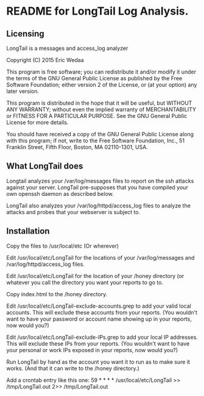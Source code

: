 README for LongTail Log Analysis.
==============

Licensing
--------------
LongTail is a messages and access_log analyzer

Copyright (C) 2015 Eric Wedaa

This program is free software; you can redistribute it and/or
modify it under the terms of the GNU General Public License
as published by the Free Software Foundation; either version 2
of the License, or (at your option) any later version.

This program is distributed in the hope that it will be useful,
but WITHOUT ANY WARRANTY; without even the implied warranty of
MERCHANTABILITY or FITNESS FOR A PARTICULAR PURPOSE.  See the
GNU General Public License for more details.

You should have received a copy of the GNU General Public License
along with this program; if not, write to the Free Software
Foundation, Inc., 51 Franklin Street, Fifth Floor, Boston, MA  02110-1301, USA.

What LongTail does
--------------
Longtail analyzes your /var/log/messages files to report on 
the ssh attacks against your server.  LongTail pre-supposes
that you have compiled your own openssh daemon as described
below.

LongTail also analyzes your /var/log/httpd/access_log files
to analyze the attacks and probes that your webserver is
subject to.

Installation
--------------
Copy the files to /usr/local/etc (Or wherever)

Edit /usr/local/etc/LongTail for the locations of your 
/var/log/messages and /var/log/httpd/access_log files.

Edit /usr/local/etc/LongTail for the location of your 
/honey directory (or whatever you call the directory
you want your reports to go to.

Copy index.html to the /honey directory.

Edit /usr/local/etc/LongTail-exclude-accounts.grep to
add your valid local accounts.  This will exclude these
accounts from your reports.  (You wouldn't want to have
your password or account name showing up in your reports,
now would you?)

Edit /usr/local/etc/LongTail-exclude-IPs.grep to
add your local IP addresses.  This will exclude these
IPs from your reports.  (You wouldn't want to have
your personal or work IPs exposed in your reports,
now would you?)

Run LongTail by hand as the account you want it to run
as to make sure it works.  (And that it can write to 
the /honey directory.)

Add a crontab entry like this one:
59 * * * * /usr/local/etc/LongTail >> /tmp/LongTail.out 2>> /tmp/LongTail.out


